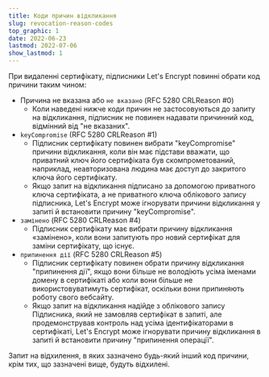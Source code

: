 ```yaml
---
title: Коди причин відкликання
slug: revocation-reason-codes
top_graphic: 1
date: 2022-06-23
lastmod: 2022-07-06
show_lastmod: 1
---
```


При видаленні сертифікату, підписники Let's Encrypt повинні обрати код причини таким чином:

* Причина не вказана або `не вказано` (RFC 5280 CRLReason #0)
  - Коли наведені нижче коди причин не застосовуються до запиту на відкликання, підписник не повинен надавати причинний код, відмінний від "не вказаних".
* `keyCompromise` (RFC 5280 CRLReason #1)
  - Підписник сертифікату повинен вибрати "keyCompromise" причини відкликання, коли він має підстави вважати, що приватний ключ його сертифіката був скомпрометований, наприклад, неавторизована людина має доступ до закритого ключа його сертифікату.
  - Якщо запит на відкликання підписано за допомогою приватного ключа сертифіката, а не приватного ключа облікового запису підписника, Let's Encrypt може ігнорувати причини відкликання у запиті й встановити причину "keyCompromise".
* `замінено` (RFC 5280 CRLReason #4)
  - Підписник сертифікату має вибрати причину відкликання «замінено», коли вони запитують про новий сертифікат для заміни сертифікату, що існує.
* `припинення дії` (RFC 5280 CRLReason #5)
  - Підписник сертифікату повинен обрати причину відкликання "припинення дії", якщо вони більше не володіють усіма іменами домену в сертифікаті або коли вони більше не використовуватимуть сертифікат, оскільки вони припиняють роботу свого вебсайту.
  - Якщо запит на відкликання надійде з облікового запису Підписника, який не замовляв сертифікат в запиті, але продемонстрував контроль над усіма ідентифікаторами в сертифікаті, Let's Encrypt може ігнорувати причину відкликання в запиті й встановити причину "припинення операції".

Запит на відхилення, в яких зазначено будь-який інший код причини, крім тих, що зазначені вище, будуть відхилені.
